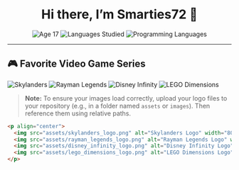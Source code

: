 <!-- 👋 Welcome Header -->
<h1 align="center">Hi there, I’m <strong>Smarties72</strong> 👋</h1>
<p align="center">
  <img src="https://img.shields.io/badge/Age-17-ff69b4?style=flat&logo=birthdaycake" alt="Age 17" />
  <img src="https://img.shields.io/badge/Spoken%20Languages-English%2FSpanish%2FRussian-4c1?style=flat&logo=polyglot" alt="Languages Studied" />
  <img src="https://img.shields.io/badge/Code%20Languages-Python%2FHTML%2FCSS%2FC%2B%2B%2FJavaScript-007ec6?style=flat&logo=programminglanguage" alt="Programming Languages" />
</p>

---

## 🎮 Favorite Video Game Series
<p>
  <img src="https://img.shields.io/badge/Skylanders-FF7F00?style=flat&logo=gamecube" alt="Skylanders" />
  <img src="https://img.shields.io/badge/Rayman%20Legends-00AEEF?style=flat&logo=ubisoft" alt="Rayman Legends" />
  <img src="https://img.shields.io/badge/Disney%20Infinity-00358E?style=flat&logo=disney" alt="Disney Infinity" />
  <img src="https://img.shields.io/badge/LEGO%20Dimensions-D11E24?style=flat&logo=lego" alt="LEGO Dimensions" />
</p>

<!-- Custom Images Row -->

> **Note:** To ensure your images load correctly, upload your logo files to your repository (e.g., in a folder named `assets` or `images`). Then reference them using relative paths.

```markdown
<p align="center">
  <img src="assets/skylanders_logo.png" alt="Skylanders Logo" width="80" />
  <img src="assets/rayman_legends_logo.png" alt="Rayman Legends Logo" width="80" />
  <img src="assets/disney_infinity_logo.png" alt="Disney Infinity Logo" width="80" />
  <img src="assets/lego_dimensions_logo.png" alt="LEGO Dimensions Logo" width="80" />
</p>
